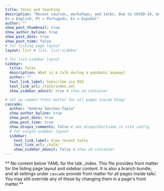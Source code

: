 ```yaml
---
title: Talks and teaching
description: "Recent courses, workshops, and talks. Due to COVID-19, most are online and recorded. I try to indicate the language the material is in
En = English, Pt = Português, Es = Español"
author: ""
show_post_thumbnail: true
show_author_byline: true
show_post_date: true
show_post_time: false
# for listing page layout
layout: list # list, list-sidebar

# for list-sidebar layout
sidebar: 
  title: Talks
  description: What is a talk during a pandemic anyway?
  author: ""
  text_link_label: Subscribe via RSS
  text_link_url: /talk/index.xml
  show_sidebar_adunit: true # show ad container

# set up common front matter for all pages inside blog/
cascade:
  author: "Andrea Sánchez-Tapia"
  show_author_byline: true
  show_post_date: true
  show_post_time: true
  show_disqus_comments: false # see disqusShortname in site config
  # for single-sidebar layout
  sidebar:
    text_link_label: View recent talks
    text_link_url: /talk/
    show_sidebar_adunit: false # show ad container
---
```


** No content below YAML for the talk _index. This file provides front matter for the listing page layout and sidebar content. It is also a branch bundle, and all settings under `cascade` provide front matter for all pages inside talk/. You may still override any of these by changing them in a page's front matter.**
